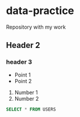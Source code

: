# data-practice

Repository with my work

## Header 2

### header 3

- Point 1
- Point 2

1. Number 1
2. Number 2

```sql
SELECT * FROM USERS
```